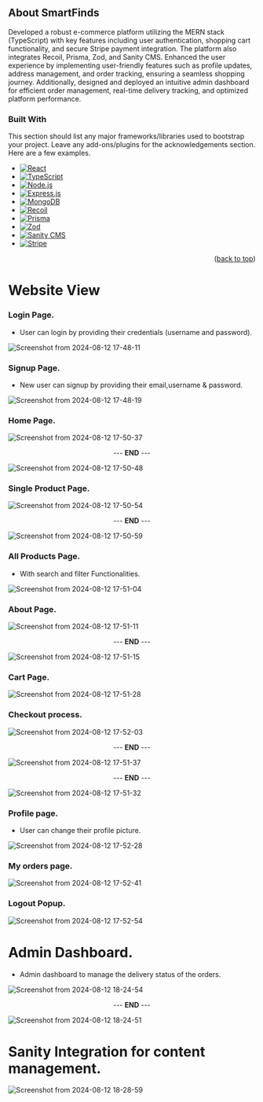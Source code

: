 <!-- Improved compatibility of back to top link: See: https://github.com/othneildrew/Best-README-Template/pull/73 -->
<a id="readme-top"></a>


<!-- ABOUT THE PROJECT -->
## About SmartFinds

Developed a robust e-commerce platform utilizing the MERN stack (TypeScript) with key features including user authentication, shopping cart functionality, and secure Stripe payment integration. The platform also integrates Recoil, Prisma, Zod, and Sanity CMS. Enhanced the user experience by implementing user-friendly features such as profile updates, address management, and order tracking, ensuring a seamless shopping journey. Additionally, designed and deployed an intuitive admin dashboard for efficient order management, real-time delivery tracking, and optimized platform performance.

### Built With

This section should list any major frameworks/libraries used to bootstrap your project. Leave any add-ons/plugins for the acknowledgements section. Here are a few examples.

* [![React][React.js]][React-url]
* [![TypeScript][TypeScript]][TypeScript-url]
* [![Node.js][Node.js]][Node-url]
* [![Express.js][Express.js]][Express-url]
* [![MongoDB][MongoDB]][MongoDB-url]
* [![Recoil][Recoil.js]][Recoil-url]
* [![Prisma][Prisma]][Prisma-url]
* [![Zod][Zod]][Zod-url]
* [![Sanity CMS][SanityCMS]][SanityCMS-url]
* [![Stripe][Stripe]][Stripe-url]
<p align="right">(<a href="#readme-top">back to top</a>)</p>

# Website View
### Login Page.
* User can login by providing their credentials (username and password).

![Screenshot from 2024-08-12 17-48-11](https://github.com/user-attachments/assets/70b41fb7-e8e4-4006-b143-8214d2df8428)

### Signup Page.
* New user can signup by providing their email,username & password.

![Screenshot from 2024-08-12 17-48-19](https://github.com/user-attachments/assets/889741b7-a92e-4037-a7e8-0690d26e4322)

### Home Page.

![Screenshot from 2024-08-12 17-50-37](https://github.com/user-attachments/assets/9b4b04af-5ea1-41ca-9962-65b0c6748e55)

<p align="center">--- <strong>END</strong> ---</p>

![Screenshot from 2024-08-12 17-50-48](https://github.com/user-attachments/assets/8f4104db-449c-4e3c-84d3-18e4c7cd9f13)

### Single Product Page.

![Screenshot from 2024-08-12 17-50-54](https://github.com/user-attachments/assets/42cd57c0-9684-4adc-887c-45dd7d2f1df1)

<p align="center">--- <strong>END</strong> ---</p>

![Screenshot from 2024-08-12 17-50-59](https://github.com/user-attachments/assets/14b4a332-fd7d-4c69-9085-cc81bd405a23)

### All Products Page.
* With search and filter Functionalities.

![Screenshot from 2024-08-12 17-51-04](https://github.com/user-attachments/assets/09fa68a2-4d14-4ec6-8bad-d2fd4a9cf720)

### About Page.

![Screenshot from 2024-08-12 17-51-11](https://github.com/user-attachments/assets/57522ec5-846a-4727-bb1a-fbd347a3e7ed)

<p align="center">--- <strong>END</strong> ---</p>

![Screenshot from 2024-08-12 17-51-15](https://github.com/user-attachments/assets/6e7b770d-488c-4d61-a20a-2794dc9555eb)

### Cart Page.

![Screenshot from 2024-08-12 17-51-28](https://github.com/user-attachments/assets/33617b3c-62d6-4a64-8b1d-0708c7bc8700)

### Checkout process.

![Screenshot from 2024-08-12 17-52-03](https://github.com/user-attachments/assets/802959a2-0438-45d6-866a-64f456a2ff11)
<p align="center">--- <strong>END</strong> ---</p>

![Screenshot from 2024-08-12 17-51-37](https://github.com/user-attachments/assets/dfdd92c6-1e2c-4989-bd6f-6d3c9056115d)
<p align="center">--- <strong>END</strong> ---</p>

![Screenshot from 2024-08-12 17-51-32](https://github.com/user-attachments/assets/cf8fc435-b353-43b1-bb19-82899183baeb)


### Profile page.
* User can change their profile picture.
  
![Screenshot from 2024-08-12 17-52-28](https://github.com/user-attachments/assets/af89e81c-8432-4ac6-8dc4-7e4ea6403c08)

### My orders page.

![Screenshot from 2024-08-12 17-52-41](https://github.com/user-attachments/assets/467622cb-2af6-43ea-8f7e-4579b5fb7c41)


### Logout Popup.

![Screenshot from 2024-08-12 17-52-54](https://github.com/user-attachments/assets/9c8b467d-6494-4879-b881-9649a9621406)



# Admin Dashboard.
* Admin dashboard to manage the delivery status of the orders.

![Screenshot from 2024-08-12 18-24-54](https://github.com/user-attachments/assets/2ade8ba2-e0d6-415e-8946-6c3506946ee7)

<p align="center">--- <strong>END</strong> ---</p>

![Screenshot from 2024-08-12 18-24-51](https://github.com/user-attachments/assets/12a5b58b-0d30-4cb8-a44e-a7f32a3234eb)


# Sanity Integration for content management.

![Screenshot from 2024-08-12 18-28-59](https://github.com/user-attachments/assets/4809dc49-d7d4-4623-92ab-f0d5357882e8)


<!-- Badges -->
[React.js]: https://img.shields.io/badge/React-20232A?style=for-the-badge&logo=react&logoColor=61DAFB
[TypeScript]: https://img.shields.io/badge/TypeScript-007ACC?style=for-the-badge&logo=typescript&logoColor=white
[Node.js]: https://img.shields.io/badge/Node.js-43853D?style=for-the-badge&logo=node.js&logoColor=white
[Express.js]: https://img.shields.io/badge/Express.js-404D59?style=for-the-badge&logo=express&logoColor=white
[MongoDB]: https://img.shields.io/badge/MongoDB-4EA94B?style=for-the-badge&logo=mongodb&logoColor=white
[Recoil.js]: https://img.shields.io/badge/Recoil-3578E5?style=for-the-badge&logo=recoil&logoColor=white
[Prisma]: https://img.shields.io/badge/Prisma-2D3748?style=for-the-badge&logo=prisma&logoColor=white
[Zod]: https://img.shields.io/badge/Zod-233160?style=for-the-badge&logo=zod&logoColor=white
[SanityCMS]: https://img.shields.io/badge/Sanity_CMS-F03E2F?style=for-the-badge&logo=sanity&logoColor=white
[Stripe]: https://img.shields.io/badge/Stripe-008CDD?style=for-the-badge&logo=stripe&logoColor=white

<!-- Links -->
[React-url]: https://reactjs.org/
[TypeScript-url]: https://www.typescriptlang.org/
[Node-url]: https://nodejs.org/
[Express-url]: https://expressjs.com/
[MongoDB-url]: https://www.mongodb.com/
[Recoil-url]: https://recoiljs.org/
[Prisma-url]: https://www.prisma.io/
[Zod-url]: https://zod.dev/
[SanityCMS-url]: https://www.sanity.io/
[Stripe-url]: https://stripe.com/
